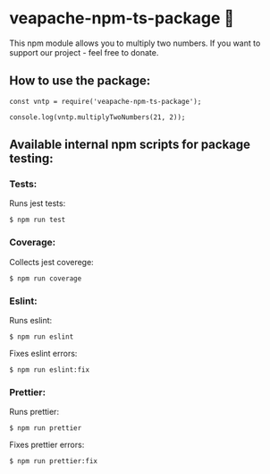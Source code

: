 # veapache-npm-ts-package 👾
This npm module allows you to multiply two numbers. If you want to support our project - feel free to donate.

## How to use the package:
```
const vntp = require('veapache-npm-ts-package');

console.log(vntp.multiplyTwoNumbers(21, 2));
```

## Available internal npm scripts for package testing:

### Tests:
Runs jest tests:
```
$ npm run test
```

### Coverage:
Collects jest coverege:
```
$ npm run coverage
```

### Eslint:
Runs eslint:
```
$ npm run eslint
```
Fixes eslint errors:
```
$ npm run eslint:fix
```

### Prettier:
Runs prettier:
``` 
$ npm run prettier
```
Fixes prettier errors:
``` 
$ npm run prettier:fix
```